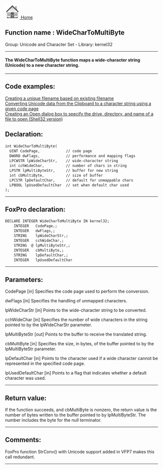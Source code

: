 [<img src="../../images/home.png"> Home ](https://github.com/VFPX/Win32API)  

## Function name : WideCharToMultiByte
Group: Unicode and Character Set - Library: kernel32    
***  


#### The WideCharToMultiByte function maps a wide-character string (Unicode) to a new character string.
***  


## Code examples:
[Creating a unique filename based on existing filename](../../samples/sample_014.md)  
[Converting Unicode data from the Clipboard to a character string using a given code page](../../samples/sample_316.md)  
[Creating an Open dialog box to specify the drive, directory, and name of a file to open (Shell32 version)](../../samples/sample_365.md)  

## Declaration:
```foxpro  
int WideCharToMultiByte(
  UINT CodePage,            // code page
  DWORD dwFlags,            // performance and mapping flags
  LPCWSTR lpWideCharStr,    // wide-character string
  int cchWideChar,          // number of chars in string
  LPSTR lpMultiByteStr,     // buffer for new string
  int cbMultiByte,          // size of buffer
  LPCSTR lpDefaultChar,     // default for unmappable chars
  LPBOOL lpUsedDefaultChar  // set when default char used
);  
```  
***  


## FoxPro declaration:
```foxpro  
DECLARE INTEGER WideCharToMultiByte IN kernel32;
	INTEGER   CodePage,;
	INTEGER   dwFlags,;
	STRING    lpWideCharStr,;
	INTEGER   cchWideChar,;
	STRING  @ lpMultiByteStr,;
	INTEGER   cbMultiByte,;
	STRING    lpDefaultChar,;
	INTEGER   lpUsedDefaultChar  
```  
***  


## Parameters:
CodePage 
[in] Specifies the code page used to perform the conversion. 

dwFlags 
[in] Specifies the handling of unmapped characters.

lpWideCharStr 
[in] Points to the wide-character string to be converted. 

cchWideChar 
[in] Specifies the number of wide characters in the string pointed to by the lpWideCharStr parameter. 

lpMultiByteStr 
[out] Points to the buffer to receive the translated string. 

cbMultiByte 
[in] Specifies the size, in bytes, of the buffer pointed to by the lpMultiByteStr parameter. 

lpDefaultChar 
[in] Points to the character used if a wide character cannot be represented in the specified code page.

lpUsedDefaultChar 
[in] Points to a flag that indicates whether a default character was used. 
  
***  


## Return value:
If the function succeeds, and cbMultiByte is nonzero, the return value is the number of bytes written to the buffer pointed to by lpMultiByteStr. The number includes the byte for the null terminator.  
***  


## Comments:
FoxPro function StrConv() with Unicode support added in VFP7 makes this call redundant.  
  
***  

